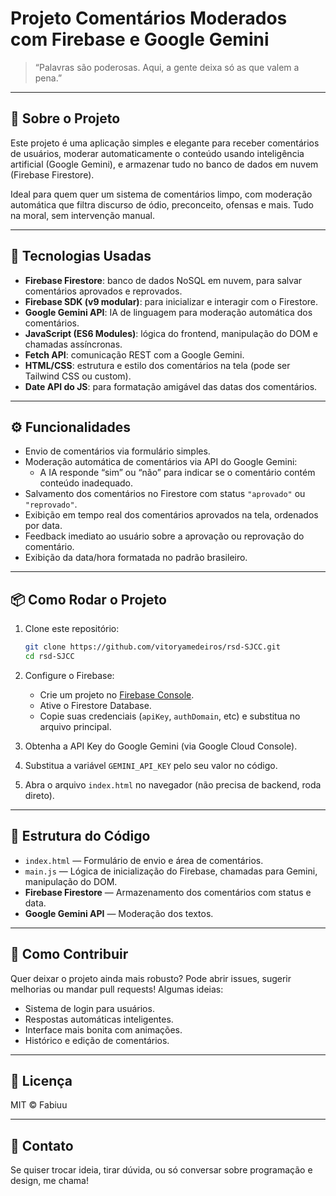 # Projeto Comentários Moderados com Firebase e Google Gemini

> “Palavras são poderosas. Aqui, a gente deixa só as que valem a pena.”

---

## 🚀 Sobre o Projeto

Este projeto é uma aplicação simples e elegante para receber comentários de usuários, moderar automaticamente o conteúdo usando inteligência artificial (Google Gemini), e armazenar tudo no banco de dados em nuvem (Firebase Firestore).

Ideal para quem quer um sistema de comentários limpo, com moderação automática que filtra discurso de ódio, preconceito, ofensas e mais. Tudo na moral, sem intervenção manual.

---

## 🧰 Tecnologias Usadas

- **Firebase Firestore**: banco de dados NoSQL em nuvem, para salvar comentários aprovados e reprovados.
- **Firebase SDK (v9 modular)**: para inicializar e interagir com o Firestore.
- **Google Gemini API**: IA de linguagem para moderação automática dos comentários.
- **JavaScript (ES6 Modules)**: lógica do frontend, manipulação do DOM e chamadas assíncronas.
- **Fetch API**: comunicação REST com a Google Gemini.
- **HTML/CSS**: estrutura e estilo dos comentários na tela (pode ser Tailwind CSS ou custom).
- **Date API do JS**: para formatação amigável das datas dos comentários.

---

## ⚙️ Funcionalidades

- Envio de comentários via formulário simples.
- Moderação automática de comentários via API do Google Gemini:
  - A IA responde “sim” ou “não” para indicar se o comentário contém conteúdo inadequado.
- Salvamento dos comentários no Firestore com status `"aprovado"` ou `"reprovado"`.
- Exibição em tempo real dos comentários aprovados na tela, ordenados por data.
- Feedback imediato ao usuário sobre a aprovação ou reprovação do comentário.
- Exibição da data/hora formatada no padrão brasileiro.

---

## 📦 Como Rodar o Projeto

1. Clone este repositório:
    ```bash
    git clone https://github.com/vitoryamedeiros/rsd-SJCC.git
    cd rsd-SJCC
    ```

2. Configure o Firebase:
    - Crie um projeto no [Firebase Console](https://console.firebase.google.com/).
    - Ative o Firestore Database.
    - Copie suas credenciais (`apiKey`, `authDomain`, etc) e substitua no arquivo principal.

3. Obtenha a API Key do Google Gemini (via Google Cloud Console).

4. Substitua a variável `GEMINI_API_KEY` pelo seu valor no código.

5. Abra o arquivo `index.html` no navegador (não precisa de backend, roda direto).

---

## 📝 Estrutura do Código

- `index.html` — Formulário de envio e área de comentários.
- `main.js` — Lógica de inicialização do Firebase, chamadas para Gemini, manipulação do DOM.
- **Firebase Firestore** — Armazenamento dos comentários com status e data.
- **Google Gemini API** — Moderação dos textos.

---

## 🤝 Como Contribuir

Quer deixar o projeto ainda mais robusto? Pode abrir issues, sugerir melhorias ou mandar pull requests! Algumas ideias:

- Sistema de login para usuários.
- Respostas automáticas inteligentes.
- Interface mais bonita com animações.
- Histórico e edição de comentários.

---

## 📝 Licença

MIT © Fabiuu

---

## 💬 Contato

Se quiser trocar ideia, tirar dúvida, ou só conversar sobre programação e design, me chama!
